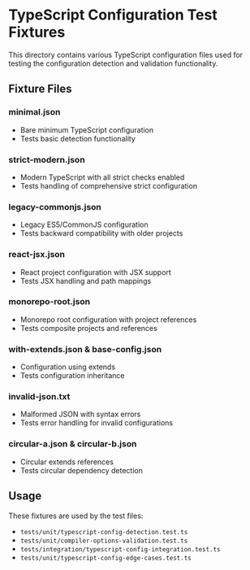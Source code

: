 # TypeScript Configuration Test Fixtures

This directory contains various TypeScript configuration files used for testing the configuration detection and validation functionality.

## Fixture Files

### minimal.json
- Bare minimum TypeScript configuration
- Tests basic detection functionality

### strict-modern.json
- Modern TypeScript with all strict checks enabled
- Tests handling of comprehensive strict configuration

### legacy-commonjs.json
- Legacy ES5/CommonJS configuration
- Tests backward compatibility with older projects

### react-jsx.json
- React project configuration with JSX support
- Tests JSX handling and path mappings

### monorepo-root.json
- Monorepo root configuration with project references
- Tests composite projects and references

### with-extends.json & base-config.json
- Configuration using extends
- Tests configuration inheritance

### invalid-json.txt
- Malformed JSON with syntax errors
- Tests error handling for invalid configurations

### circular-a.json & circular-b.json
- Circular extends references
- Tests circular dependency detection

## Usage

These fixtures are used by the test files:
- `tests/unit/typescript-config-detection.test.ts`
- `tests/unit/compiler-options-validation.test.ts`
- `tests/integration/typescript-config-integration.test.ts`
- `tests/unit/typescript-config-edge-cases.test.ts`